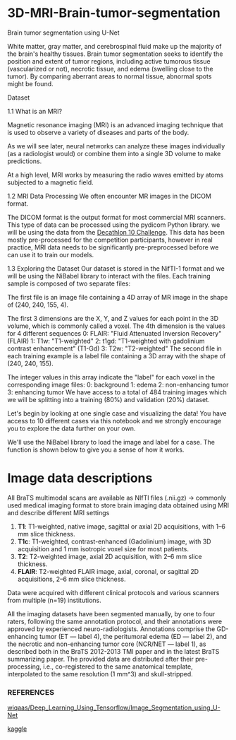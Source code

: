 # 3D-MRI-Brain-tumor-segmentation
Brain tumor segmentation using U-Net

White matter, gray matter, and cerebrospinal fluid make up the majority of the brain's healthy tissues. Brain tumor segmentation seeks to identify the position and extent of tumor regions, including active tumorous tissue (vascularized or not), necrotic tissue, and edema (swelling close to the tumor). By comparing aberrant areas to normal tissue, abnormal spots might be found.


Dataset

1.1 What is an MRI?

Magnetic resonance imaging (MRI) is an advanced imaging technique that is used to observe a variety of diseases and parts of the body.

As we will see later, neural networks can analyze these images individually (as a radiologist would) or combine them into a single 3D volume to make predictions.

At a high level, MRI works by measuring the radio waves emitted by atoms subjected to a magnetic field.

1.2 MRI Data Processing
We often encounter MR images in the DICOM format.

The DICOM format is the output format for most commercial MRI scanners. This type of data can be processed using the pydicom Python library.
we will be using the data from the [Decathlon 10 Challenge](https://decathlon-10.grand-challenge.org/). This data has been mostly pre-processed for the competition participants, however in real practice, MRI data needs to be significantly pre-preprocessed before we can use it to train our models.


1.3 Exploring the Dataset
Our dataset is stored in the NifTI-1 format and we will be using the NiBabel library to interact with the files. Each training sample is composed of two separate files:

The first file is an image file containing a 4D array of MR image in the shape of (240, 240, 155, 4).

The first 3 dimensions are the X, Y, and Z values for each point in the 3D volume, which is commonly called a voxel.
The 4th dimension is the values for 4 different sequences
0: FLAIR: "Fluid Attenuated Inversion Recovery" (FLAIR)
1: T1w: "T1-weighted"
2: t1gd: "T1-weighted with gadolinium contrast enhancement" (T1-Gd)
3: T2w: "T2-weighted"
The second file in each training example is a label file containing a 3D array with the shape of (240, 240, 155).

The integer values in this array indicate the "label" for each voxel in the corresponding image files:
0: background
1: edema
2: non-enhancing tumor
3: enhancing tumor
We have access to a total of 484 training images which we will be splitting into a training (80%) and validation (20%) dataset.

Let's begin by looking at one single case and visualizing the data! You have access to 10 different cases via this notebook and we strongly encourage you to explore the data further on your own.

We'll use the NiBabel library to load the image and label for a case. The function is shown below to give you a sense of how it works.




# Image data descriptions

All BraTS multimodal scans are available as  NIfTI files (.nii.gz) -> commonly used medical imaging format to store brain imaging data obtained using MRI and describe different MRI settings 
1. **T1**: T1-weighted, native image, sagittal or axial 2D acquisitions, with 1–6 mm slice thickness.
2. **T1c**: T1-weighted, contrast-enhanced (Gadolinium) image, with 3D acquisition and 1 mm isotropic voxel size for most patients.
3. **T2**: T2-weighted image, axial 2D acquisition, with 2–6 mm slice thickness.
4. **FLAIR**: T2-weighted FLAIR image, axial, coronal, or sagittal 2D acquisitions, 2–6 mm slice thickness.

Data were acquired with different clinical protocols and various scanners from multiple (n=19) institutions.

All the imaging datasets have been segmented manually, by one to four raters, following the same annotation protocol, and their annotations were approved by experienced neuro-radiologists. Annotations comprise the GD-enhancing tumor (ET — label 4), the peritumoral edema (ED — label 2), and the necrotic and non-enhancing tumor core (NCR/NET — label 1), as described both in the BraTS 2012-2013 TMI paper and in the latest BraTS summarizing paper. The provided data are distributed after their pre-processing, i.e., co-registered to the same anatomical template, interpolated to the same resolution (1 mm^3) and skull-stripped.


### REFERENCES
[wiqaas/Deep_Learning_Using_Tensorflow/Image_Segmentation_using_U-Net](https://github.com/wiqaaas/youtube/blob/master/Deep_Learning_Using_Tensorflow/Image_Segmentation_using_U-Net/Image%20Segmentation%20using%20U-Net%20for%20MRI%20(3D%20Images).ipynb)

[kaggle](https://www.kaggle.com/code/rastislav/3d-mri-brain-tumor-segmentation-u-net#Load-data)

